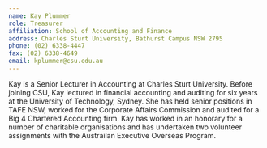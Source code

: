 ```yaml
---
name: Kay Plummer
role: Treasurer
affiliation: School of Accounting and Finance
address: Charles Sturt University, Bathurst Campus NSW 2795 
phone: (02) 6338-4447  
fax: (02) 6338-4649  
email: kplummer@csu.edu.au  
---
```


Kay is a Senior Lecturer in Accounting at Charles Sturt University. Before joining CSU, Kay lectured in financial accounting and auditing for six years at the University of Technology, Sydney. She has held senior positions in TAFE NSW, worked for the Corporate Affairs Commission and audited for a Big 4 Chartered Accounting firm. Kay has worked in an honorary for a number of charitable organisations and has undertaken two volunteer assignments with the Austrailan Executive Overseas Program.

